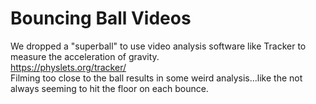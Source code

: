 # Bouncing Ball Videos

We dropped a "superball" to use video analysis software like Tracker to measure the acceleration of gravity.<br>
https://physlets.org/tracker/ <br>
Filming too close to the ball results in some weird analysis...like the not always seeming to hit the floor on each bounce.<br>
